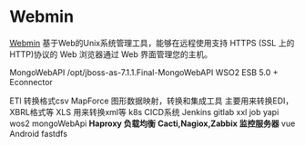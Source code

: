 # Webmin
[Webmin](https://www.webmin.com/)
基于Web的Unix系统管理工具，能够在远程使用支持 HTTPS (SSL 上的 HTTP)协议的 Web 浏览器通过 Web 界面管理您的主机。

MongoWebAPI  /opt/jboss-as-7.1.1.Final-MongoWebAPI
WSO2 ESB 5.0 + Econnector

ETl 转换格式csv
MapForce 图形数据映射，转换和集成工具 主要用来转换EDI，XBRL格式等
XLS 用来转换xml等
k8s
CICD系统
Jenkins
gitlab
xxl job
yapi
wos2
mongoWebApi
****Haproxy 负载均衡****
****Cacti,Nagiox,Zabbix 监控服务器****
vue
Android
fastdfs
